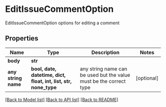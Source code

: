 # EditIssueCommentOption

EditIssueCommentOption options for editing a comment

## Properties
Name | Type | Description | Notes
------------ | ------------- | ------------- | -------------
**body** | **str** |  | 
**any string name** | **bool, date, datetime, dict, float, int, list, str, none_type** | any string name can be used but the value must be the correct type | [optional]

[[Back to Model list]](../README.md#documentation-for-models) [[Back to API list]](../README.md#documentation-for-api-endpoints) [[Back to README]](../README.md)


